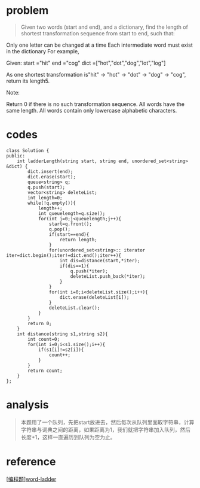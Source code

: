 # problem
>Given two words (start and end), and a dictionary, find the length of shortest transformation sequence from start to end, such that:

Only one letter can be changed at a time
Each intermediate word must exist in the dictionary
For example,

Given:
start ="hit"
end ="cog"
dict =["hot","dot","dog","lot","log"]

As one shortest transformation is"hit" -> "hot" -> "dot" -> "dog" -> "cog",
return its length5.

Note:

Return 0 if there is no such transformation sequence.
All words have the same length.
All words contain only lowercase alphabetic characters.

# codes
```
class Solution {
public:
    int ladderLength(string start, string end, unordered_set<string> &dict) {
        dict.insert(end);
        dict.erase(start);
        queue<string> q;
        q.push(start);
        vector<string> deleteList;
        int length=0;
        while(!q.empty()){
            length++;
            int queuelength=q.size();
            for(int j=0;j<queuelength;j++){
                start=q.front();
                q.pop();
                if(start==end){
                    return length;
                }
                for(unordered_set<string>:: iterator iter=dict.begin();iter!=dict.end();iter++){
                    int dis=distance(start,*iter);
                    if(dis==1){
                        q.push(*iter);
                        deleteList.push_back(*iter);
                    }
                }
                for(int i=0;i<deleteList.size();i++){
                    dict.erase(deleteList[i]);
                }
                deleteList.clear();
            }
        }
        return 0;
    }
    int distance(string s1,string s2){
        int count=0;
        for(int i=0;i<s1.size();i++){
            if(s1[i]!=s2[i]){
                count++;
            }
        }
        return count;
    }
};

```

# analysis
>本题用了一个队列，先把start放进去，然后每次从队列里面取字符串，计算字符串与词典之间的距离，如果距离为1，我们就把字符串加入队列，然后长度+1，这样一直遍历到队列为空为止。

# reference
[[编程题]word-ladder][1]

[1]: https://www.nowcoder.com/questionTerminal/bd75ae43ff7148548eb4701550df2714
